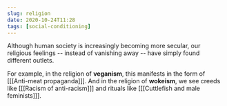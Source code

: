 ```yaml
---
slug: religion
date: 2020-10-24T11:28
tags: [social-conditioning]
---
```


Although human society is increasingly becoming more secular, our religious feelings -- instead of vanishing away -- have simply found different outlets.

For example, in the religion of **veganism**, this manifests in the form of [[[Anti-meat propaganda]]]. And in the religion of **wokeism**, we see creeds like [[[Racism of anti-racism]]] and rituals like [[[Cuttlefish and male feminists]]].